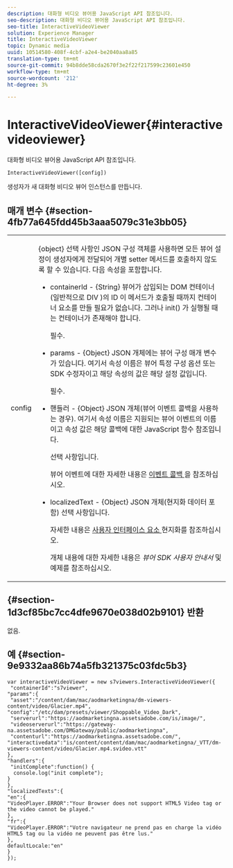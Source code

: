 ```yaml
---
description: 대화형 비디오 뷰어용 JavaScript API 참조입니다.
seo-description: 대화형 비디오 뷰어용 JavaScript API 참조입니다.
seo-title: InteractiveVideoViewer
solution: Experience Manager
title: InteractiveVideoViewer
topic: Dynamic media
uuid: 10514580-408f-4cbf-a2e4-be2040aa8a85
translation-type: tm+mt
source-git-commit: 94b8dde58cda2670f3e2f22f217599c23601e450
workflow-type: tm+mt
source-wordcount: '212'
ht-degree: 3%

---
```



# InteractiveVideoViewer{#interactivevideoviewer}

대화형 비디오 뷰어용 JavaScript API 참조입니다.

`InteractiveVideoViewer([config])`

생성자가 새 대화형 비디오 뷰어 인스턴스를 만듭니다.

## 매개 변수 {#section-4fb77a645fdd45b3aaa5079c31e3bb05}

<table id="table_896DFF34A68A403DB93A6D597461A573"> 
 <tbody> 
  <tr> 
   <td colname="col1"> <p> <span class="codeph"> <span class="varname"> config  </span> </span> </p> </td> 
   <td colname="col2"> <p> <span class="codeph"> {object}  </span> 선택 사항인 JSON 구성 객체를 사용하면 모든 뷰어 설정이 생성자에게 전달되어 개별 setter 메서드를 호출하지 않도록 할 수 있습니다. 다음 속성을 포함합니다. </p> <p> 
     <ul id="ul_789DBD5B72ED4C80B685455B0D59494D"> 
      <li id="li_28FDCB53E4AD4097A51F21B876C18FB1"> <p> <span class="codeph"> containerId  </span> -  <span class="codeph"> {String}  </span> 뷰어가 삽입되는 DOM 컨테이너(일반적으로  <span class="codeph"> DIV </span>)의 ID 이 메서드가 호출될 때까지 컨테이너 요소를 만들 필요가 없습니다. 그러나 <span class="codeph"> init() </span>가 실행될 때는 컨테이너가 존재해야 합니다. </p> <p>필수. </p> </li> 
      <li id="li_FDE00392DC1544ABBDD75F81EF814EF2"> <p> <span class="codeph"> params  </span> -  <span class="codeph"> {Object}  </span> JSON 개체에는 뷰어 구성 매개 변수가 있습니다. 여기서 속성 이름은 뷰어 특정 구성 옵션 또는 SDK 수정자이고 해당 속성의 값은 해당 설정 값입니다. </p> <p>필수. </p> </li> 
      <li id="li_C534D5091CDA4717BCC48E3EBBF09AB8"> <p> <span class="codeph"> 핸들러  </span> -  <span class="codeph"> {Object}  </span> JSON 개체(뷰어 이벤트 콜백을 사용하는 경우). 여기서 속성 이름은 지원되는 뷰어 이벤트의 이름이고 속성 값은 해당 콜백에 대한 JavaScript 함수 참조입니다. </p> <p>선택 사항입니다. </p> <p>뷰어 이벤트에 대한 자세한 내용은 <a href="../../../c-html5-aem-asset-viewers/c-html5-aem-int-video/c-html5-aem-int-video-event-callbacks.md#concept-66d5996f2b1b44cab3d5264cda5c50cd" format="dita" scope="local"> 이벤트 콜백 </a>을 참조하십시오. </p> </li> 
      <li id="li_42A3F3BEF1004E069F0FB2AE0A30B093"> <p> <span class="codeph"> localizedText  </span> -  <span class="codeph"> {Object}  </span> JSON 개체(현지화 데이터 포함) 선택 사항입니다. </p> <p>자세한 내용은 <a href="../../../c-html5-aem-asset-viewers/c-html5-aem-int-video/c-html5-aem-int-video-viewer-localization.md#concept-cbfc39344c494eb7b9f6a272cff0cc74" format="dita" scope="local"> 사용자 인터페이스 요소 </a> 현지화를 참조하십시오. </p> <p>개체 내용에 대한 자세한 내용은 <i>뷰어 SDK 사용자 안내서</i> 및 예제를 참조하십시오. </p> </li> 
     </ul> </p> </td> 
  </tr> 
 </tbody> 
</table>

## {#section-1d3cf85bc7cc4dfe9670e038d02b9101} 반환

없음.

## 예 {#section-9e9332aa86b74a5fb321375c03fdc5b3}

```
var interactiveVideoViewer = new s7viewers.InteractiveVideoViewer({ 
 "containerId":"s7viewer", 
"params":{ 
 "asset":"/content/dam/mac/aodmarketingna/dm-viewers-content/video/Glacier.mp4", 
"config":"/etc/dam/presets/viewer/Shoppable_Video_Dark", 
 "serverurl":"https://aodmarketingna.assetsadobe.com/is/image/", 
 "videoserverurl":"https://gateway-na.assetsadobe.com/DMGateway/public/aodmarketingna", 
 "contenturl":"https://aodmarketingna.assetsadobe.com/", 
"interactivedata":"is/content/content/dam/mac/aodmarketingna/_VTT/dm-viewers-content/video/Glacier.mp4.svideo.vtt" 
}, 
"handlers":{ 
 "initComplete":function() { 
  console.log("init complete"); 
} 
}, 
"localizedTexts":{ 
"en":{ 
"VideoPlayer.ERROR":"Your Browser does not support HTML5 Video tag or the video cannot be played." 
}, 
"fr":{ 
"VideoPlayer.ERROR":"Votre navigateur ne prend pas en charge la vidéo HTML5 tag ou la vidéo ne peuvent pas être lus." 
}, 
defaultLocale:"en" 
} 
});
```

